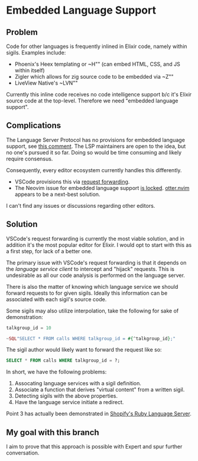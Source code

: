 # Embedded Language Support

## Problem
Code for other languages is frequently inlined in Elixir code, namely within sigils. Examples include:
* Phoenix's Heex templating or ~H"" (can embed HTML, CSS, and JS within itself)
* Zigler which allows for zig source code to be embedded via ~Z""
* LiveView Native's ~LVN""

Currently this inline code receives no code intelligence support b/c it's Elixir source code at the top-level. Therefore we need "embedded language support".

## Complications
The Language Server Protocol has no provisions for embedded language support, see [this comment](https://github.com/microsoft/language-server-protocol/issues/1252#issuecomment-953748832). The LSP maintainers are open to the idea, but no one's pursued it so far. Doing so would be time consuming and likely require consensus.

Consequently, every editor ecosystem currently handles this differently.

* VSCode provisions this via [request forwarding](https://code.visualstudio.com/api/language-extensions/embedded-languages#request-forwarding).
* The Neovim issue for embedded language support [is locked](https://github.com/neovim/neovim/issues/26783#issuecomment-2249643254). [otter.nvim](https://github.com/jmbuhr/otter.nvim) appears to be a next-best solution.

I can't find any issues or discussions regarding other editors.

## Solution
VSCode's request forwarding is currently the most viable solution, and in addition it's the most popular editor for Elixir. I would opt to start with this as a first step, for lack of a better one.

The primary issue with VSCode's request forwarding is that it depends on the *language service client* to intercept and "hijack" requests. This is undesirable as all our code analysis is performed on the language server.

There is also the matter of knowing which language service we should forward requests to for given sigils. Ideally this information can be associated with each sigil's source code.

Some sigils may also utilize interpolation, take the following for sake of demonstration:
```elixir
talkgroup_id = 10

~SQL"SELECT * FROM calls WHERE talkgroup_id = #{^talkgroup_id};"
```

The sigil author would likely want to forward the request like so:
```sql
SELECT * FROM calls WHERE talkgroup_id = ?;
```

In short, we have the following problems:
1. Assocating language services with a sigil definition.
2. Associate a function that derives "virtual content" from a written sigil.
2. Detecting sigils with the above properties.
3. Have the language service initiate a redirect.

Point 3 has actually been demonstrated in [Shopify's Ruby Language Server](https://github.com/Shopify/ruby-lsp/blob/main/lib/ruby_lsp/utils.rb#L34).

## My goal with this branch
I aim to prove that this approach is possible with Expert and spur further conversation.

